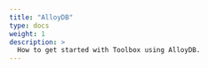 ```yaml
---
title: "AlloyDB"
type: docs
weight: 1
description: >
  How to get started with Toolbox using AlloyDB.
---
```

